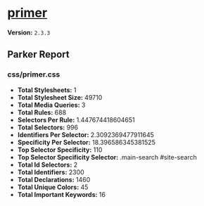 # [primer]( http://primercss.io )

**Version:** `2.3.3`

## Parker Report

### css/primer.css

- **Total Stylesheets:** 1
- **Total Stylesheet Size:** 49710
- **Total Media Queries:** 3
- **Total Rules:** 688
- **Selectors Per Rule:** 1.447674418604651
- **Total Selectors:** 996
- **Identifiers Per Selector:** 2.3092369477911645
- **Specificity Per Selector:** 18.396586345381525
- **Top Selector Specificity:** 110
- **Top Selector Specificity Selector:** .main-search #site-search
- **Total Id Selectors:** 2
- **Total Identifiers:** 2300
- **Total Declarations:** 1460
- **Total Unique Colors:** 45
- **Total Important Keywords:** 16
